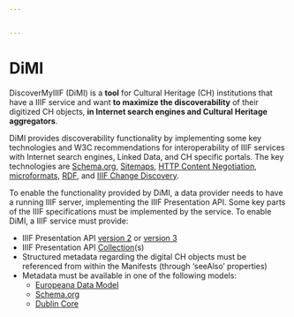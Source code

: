 ```yaml
---


---
```


<h1 id="dimi">DiMI</h1>
<p>DiscoverMyIIIF (DiMI) is a <strong>tool</strong> for Cultural Heritage (CH) institutions that have a IIIF service and want <strong>to maximize the discoverability</strong> of their digitized CH objects, <strong>in Internet search engines and Cultural Heritage aggregators</strong>.</p>
<p>DiMI provides discoverability functionality by implementing some key technologies and W3C recommendations for interoperability of IIIF services with Internet search engines, Linked Data, and CH specific portals. The key technologies are <a href="http://schema.org">Schema.org</a>, <a href="https://www.sitemaps.org/">Sitemaps</a>, <a href="https://www.w3.org/Protocols/rfc2616/rfc2616-sec12.html">HTTP Content Negotiation</a>, <a href="https://en.wikipedia.org/wiki/Microformat">microformats</a>, <a href="https://www.w3.org/RDF/">RDF</a>, and <a href="https://iiif.io/api/discovery">IIIF Change Discovery</a>.</p>
<p>To enable the functionality provided by DiMI, a data provider needs to have a running IIIF server, implementing the IIIF Presentation API. Some key parts of the IIIF specifications must be implemented by the service. To enable DiMI, a IIIF service must provide:</p>
<ul>
<li>IIIF  Presentation API <a href="https://iiif.io/api/presentation/2.1/">version 2</a> or <a href="https://iiif.io/api/presentation/3.0/">version 3</a></li>
<li>IIIF Presentation API <a href="https://iiif.io/api/presentation/3.0/#51-collection">Collection</a>(s)</li>
<li>Structured metadata regarding the digital CH objects must be referenced from within the Manifests (through ‘seeAlso’ properties)</li>
<li>Metadata must be available in one of the following models:
<ul>
<li><a href="https://pro.europeana.eu/resources/standardization-tools/edm-documentation">Europeana Data Model</a></li>
<li><a href="http://schema.org">Schema.org</a></li>
<li><a href="http://dublincore.org/">Dublin Core</a></li>
</ul>
</li>
</ul>

